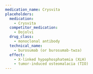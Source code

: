 ```yaml
---
medication_name: Crysvita
placeholders:
  medication:
    - Crysvita
  competitor_medication:
    - Dojolvi
  drug_class:
    - monoclonal antibody
  technical_name:
    - burosumab (or burosumab-twza)
  effect:
    - X-linked hypophosphatemia (XLH)
    - tumor-induced osteomalacia (TIO)
---
```

